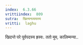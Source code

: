 ```yaml
---
index:  6.3.66
vrittiindex:  809
sutra:  खित्यनव्ययस्य
vritti:  laghu 
---
```


खिदन्ते परे पूर्वपदस्य ह्रस्वः. ततो मुम्. कालिम्मन्या..

